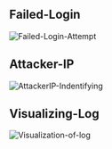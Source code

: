 ## Failed-Login
![Failed-Login-Attempt](https://github.com/user-attachments/assets/881c77d0-3f99-4206-a893-b8c1ec68aaac)
## Attacker-IP
![AttackerIP-Indentifying](https://github.com/user-attachments/assets/de8e6fb5-4cb4-430f-82a2-dd3360640d72)
## Visualizing-Log
![Visualization-of-log](https://github.com/user-attachments/assets/5cb90743-d9ac-4dc7-ad7c-a90e8970fddb)
